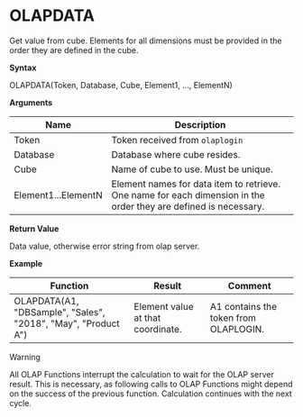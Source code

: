 # OLAPDATA

Get value from cube. Elements for all dimensions must be provided in the
order they are defined in the cube.

**Syntax**

OLAPDATA(Token, Database, Cube, Element1, ..., ElementN)

**Arguments**

| Name                | Description                                                                                                      |
|---------------------|------------------------------------------------------------------------------------------------------------------|
| Token               | Token received from `olaplogin`                                                                                  |
| Database            | Database where cube resides.                                                                                     |
| Cube                | Name of cube to use. Must be unique.                                                                             |
| Element1...ElementN | Element names for data item to retrieve. One name for each dimension in the order they are defined is necessary. |

**Return Value**

Data value, otherwise error string from olap server.

**Example**

| Function                                                      | Result                            | Comment                               |
|---------------------------------------------------------------|-----------------------------------|---------------------------------------|
| OLAPDATA(A1, "DBSample", "Sales", "2018", "May", "Product A") | Element value at that coordinate. | A1 contains the token from OLAPLOGIN. |

<div class="warning">

<div class="title">

Warning

</div>

All OLAP Functions interrupt the calculation to wait for the OLAP server
result. This is necessary, as following calls to OLAP Functions might
depend on the success of the previous function. Calculation continues
with the next cycle.

</div>
